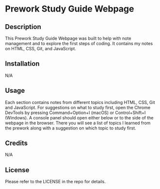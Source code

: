 # Prework Study Guide Webpage

## Description

This Prework Study Guide Webpage was built to help with note management and to explore the first steps of coding. It contains my notes on HTML, CSS, Git, and JavaScript.

## Installation

N/A

## Usage

Each section contains notes from different topics including HTML, CSS, Git and JavaScript. For suggestions on what to study first, open the Chrome DevTools by pressing Command+Option+I (macOS) or Control+Shift+I (Windows). A console panel should open either below or to the side of the webpage in the browser. There you will see a list of topics I learned from the prework along with a suggestion on which topic to study first.

## Credits

N/A

## License

Please refer to the LICENSE in the repo for details.